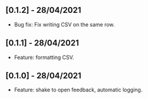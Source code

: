## [0.1.2] - 28/04/2021

- Bug fix: Fix writing CSV on the same row.

## [0.1.1] - 28/04/2021

- Feature: formatting CSV.

## [0.1.0] - 28/04/2021

- Feature: shake to open feedback, automatic logging.
